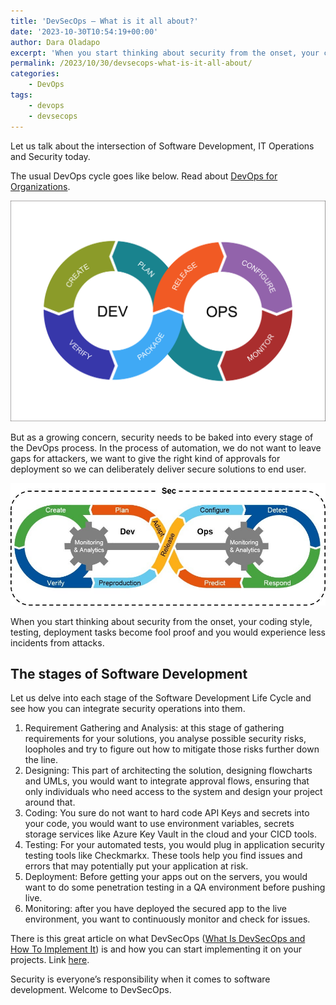```yaml
---
title: 'DevSecOps – What is it all about?'
date: '2023-10-30T10:54:19+00:00'
author: Dara Oladapo
excerpt: 'When you start thinking about security from the onset, your coding style, testing, deployment tasks become fool proof and you would experience less incidents from attacks.'
permalink: /2023/10/30/devsecops-what-is-it-all-about/
categories:
    - DevOps
tags:
    - devops
    - devsecops
---
```


Let us talk about the intersection of Software Development, IT Operations and Security today.

The usual DevOps cycle goes like below. Read about [DevOps for Organizations](https://daraoladapo.com/stg_34b49/devops-for-organizations/).

![](./blog-assets/2023/10/word-image-181-1.png)

But as a growing concern, security needs to be baked into every stage of the DevOps process. In the process of automation, we do not want to leave gaps for attackers, we want to give the right kind of approvals for deployment so we can deliberately deliver secure solutions to end user.

![](./blog-assets/2023/10/word-image-181-2.png)

When you start thinking about security from the onset, your coding style, testing, deployment tasks become fool proof and you would experience less incidents from attacks.

## The stages of Software Development

Let us delve into each stage of the Software Development Life Cycle and see how you can integrate security operations into them.

1. Requirement Gathering and Analysis: at this stage of gathering requirements for your solutions, you analyse possible security risks, loopholes and try to figure out how to mitigate those risks further down the line.
2. Designing: This part of architecting the solution, designing flowcharts and UMLs, you would want to integrate approval flows, ensuring that only individuals who need access to the system and design your project around that.
3. Coding: You sure do not want to hard code API Keys and secrets into your code, you would want to use environment variables, secrets storage services like Azure Key Vault in the cloud and your CICD tools.
4. Testing: For your automated tests, you would plug in application security testing tools like Checkmarkx. These tools help you find issues and errors that may potentially put your application at risk.
5. Deployment: Before getting your apps out on the servers, you would want to do some penetration testing in a QA environment before pushing live.
6. Monitoring: after you have deployed the secured app to the live environment, you want to continuously monitor and check for issues.

There is this great article on what DevSecOps ([What Is DevSecOps and How To Implement It](https://nightfall.ai/what-is-devsecops-and-how-to-implement-it)) is and how you can start implementing it on your projects. Link [here](https://nightfall.ai/what-is-devsecops-and-how-to-implement-it).

Security is everyone’s responsibility when it comes to software development. Welcome to DevSecOps.